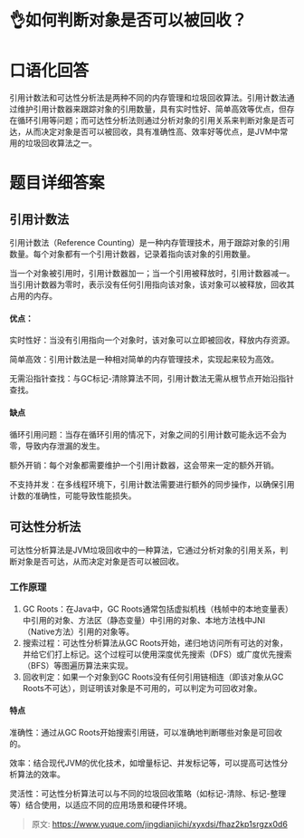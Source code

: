 # 👌如何判断对象是否可以被回收？

# 口语化回答
引用计数法和可达性分析法是两种不同的内存管理和垃圾回收算法。引用计数法通过维护引用计数器来跟踪对象的引用数量，具有实时性好、简单高效等优点，但存在循环引用等问题；而可达性分析法则通过分析对象的引用关系来判断对象是否可达，从而决定对象是否可以被回收，具有准确性高、效率好等优点，是JVM中常用的垃圾回收算法之一。

# 题目详细答案
## 引用计数法
引用计数法（Reference Counting）是一种内存管理技术，用于跟踪对象的引用数量。每个对象都有一个引用计数器，记录着指向该对象的引用数量。

当一个对象被引用时，引用计数器加一；当一个引用被释放时，引用计数器减一。当引用计数器为零时，表示没有任何引用指向该对象，该对象可以被释放，回收其占用的内存。

#### 优点：
实时性好：当没有引用指向一个对象时，该对象可以立即被回收，释放内存资源。

简单高效：引用计数法是一种相对简单的内存管理技术，实现起来较为高效。

无需沿指针查找：与GC标记-清除算法不同，引用计数法无需从根节点开始沿指针查找。

#### 缺点
循环引用问题：当存在循环引用的情况下，对象之间的引用计数可能永远不会为零，导致内存泄漏的发生。

额外开销：每个对象都需要维护一个引用计数器，这会带来一定的额外开销。

不支持并发：在多线程环境下，引用计数法需要进行额外的同步操作，以确保引用计数的准确性，可能导致性能损失。

## 可达性分析法
可达性分析算法是JVM垃圾回收中的一种算法，它通过分析对象的引用关系，判断对象是否可达，从而决定对象是否可以被回收。

### 工作原理
1. GC Roots：在Java中，GC Roots通常包括虚拟机栈（栈帧中的本地变量表）中引用的对象、方法区（静态变量）中引用的对象、本地方法栈中JNI（Native方法）引用的对象等。
2. 搜索过程：可达性分析算法从GC Roots开始，递归地访问所有可达的对象，并给它们打上标记。这个过程可以使用深度优先搜索（DFS）或广度优先搜索（BFS）等图遍历算法来实现。
3. 回收判定：如果一个对象到GC Roots没有任何引用链相连（即该对象从GC Roots不可达），则证明该对象是不可用的，可以判定为可回收对象。

#### 特点
准确性：通过从GC Roots开始搜索引用链，可以准确地判断哪些对象是可回收的。

效率：结合现代JVM的优化技术，如增量标记、并发标记等，可以提高可达性分析算法的效率。

灵活性：可达性分析算法可以与不同的垃圾回收策略（如标记-清除、标记-整理等）结合使用，以适应不同的应用场景和硬件环境。



> 原文: <https://www.yuque.com/jingdianjichi/xyxdsi/fhaz2kp1srgzx0d6>